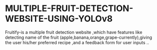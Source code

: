 # MULTIPLE-FRUIT-DETECTION-WEBSITE-USING-YOLOv8
Fruitify-is a multiple fruit detection website ,which have features like detecting name of the fruit (apple,banana,orange,grape-currently),giving the user his/her preferred recipe ,and a feedback form for user inputs ..
